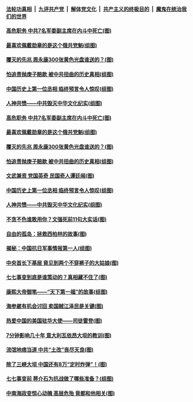 

####  [法轮功真相](../../../../basic/blob/master/README.md?t=07092131) &nbsp;|&nbsp; [九评共产党](../../../../9ping.md/blob/master/README.md?t=07092131) &nbsp;|&nbsp; [解体党文化](../../../../jtdwh.md/blob/master/README.md?t=07092131)  &nbsp;|&nbsp; [共产主义的终极目的](../../../../gczydzjmd.md/blob/master/README.md?t=07092131) &nbsp;|&nbsp; [魔鬼在统治我们的世界](../../../../mgztzwmdsj.md/blob/master/README.md?t=07092131) 

#### [高危职务 中共7名军委副主席在内斗中死亡(图)](../pages/p6/937966.md?t=07092131) 

#### [最喜欢佩戴勋章的是这个俄共党魁(组图)](../pages/p6/938666.md?t=07092131) 

#### [覆灭的先兆 周永康300张黄色光盘谁送的？(图)](../pages/p6/938537.md?t=07092131) 

#### [怕追责抛庚子赔款 被中共扭曲的历史真相(组图)](../pages/p6/938779.md?t=07092131) 

#### [中国历史上第一位丞相 临终预言令人惊叹(组图)](../pages/p6/938665.md?t=07092131) 

#### [人神共愤——中共毁灭中华文化纪实(组图)](../pages/p6/938791.md?t=07092131) 

#### [高危职务 中共7名军委副主席在内斗中死亡(图)](../pages/p6/937966.md?t=07092131) 

#### [最喜欢佩戴勋章的是这个俄共党魁(组图)](../pages/p6/938666.md?t=07092131) 

#### [覆灭的先兆 周永康300张黄色光盘谁送的？(图)](../pages/p6/938537.md?t=07092131) 

#### [怕追责抛庚子赔款 被中共扭曲的历史真相(组图)](../pages/p6/938779.md?t=07092131) 

#### [文武兼资 党国英奇 民国奇人谭廷闿(图)](../pages/p6/938512.md?t=07092131) 

#### [中国历史上第一位丞相 临终预言令人惊叹(组图)](../pages/p6/938665.md?t=07092131) 

#### [人神共愤——中共毁灭中华文化纪实(组图)](../pages/p6/938791.md?t=07092131) 

#### [不贪不色谁敢用你？文强死前11句大实话(图)](../pages/p6/938533.md?t=07092131) 

#### [自由的孤岛：拯救西柏林的故事(图)](../pages/p6/938683.md?t=07092131) 

#### [揭秘：中国抗日军事情报第一人(组图)](../pages/p6/938662.md?t=07092131) 

#### [中央首长下基层 竟见到两个不穿裤子的大姑娘(图)](../pages/p6/937961.md?t=07092131) 

#### [七七事变到底是谁策动的？真相藏不住了(图)](../pages/p6/918522.md?t=07092131) 

#### [康熙大帝御笔——“天下第一福”的故事(组图)](../pages/p6/938350.md?t=07092131) 

#### [海参崴有机会讨回 卖国贼江泽民是关键(图)](../pages/p6/938782.md?t=07092131) 

#### [热爱中国的美国驻华大使——司徒雷登(图)](../pages/p6/934961.md?t=07092131) 

#### [7分钟影响几十年 意大利瓦依昂大坝的教训(图)](../pages/p6/937542.md?t=07092131) 

#### [流氓地痞当道 中共“土改”丧尽天良(图)](../pages/p6/937896.md?t=07092131) 

#### [除了三峡大坝 中国还有8万“定时炸弹”！(图)](../pages/p6/937540.md?t=07092131) 

#### [七七事变前 蒋介石为抗战做了哪些准备？(组图)](../pages/p6/938219.md?t=07092131) 

#### [中南海政变惊心动魄 高层危殆 竟都和他相关(图)](../pages/p6/937814.md?t=07092131) 

